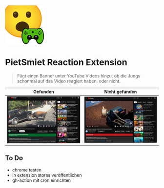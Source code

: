 ![](./extension/icons/128.png)

# PietSmiet Reaction Extension

> Fügt einen Banner unter YouTube Videos hinzu, ob die Jungs schonmal auf das Video reagiert haben, oder nicht.

| Gefunden                    | Nicht gefunden             |
| --------------------------- | -------------------------- |
| ![](./assets/yep-react.jpg) | ![](./assets/no-react.jpg) |

## To Do

-   chrome testen
-   in extension stores veröffentlichen
-   gh-action mit cron einrichten
